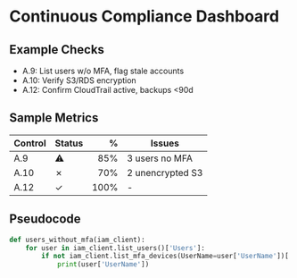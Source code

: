# Continuous Compliance Dashboard

## Example Checks
- A.9: List users w/o MFA, flag stale accounts  
- A.10: Verify S3/RDS encryption  
- A.12: Confirm CloudTrail active, backups <90d  

## Sample Metrics
| Control | Status | % | Issues |
|---|---|---:|---|
| A.9 | ⚠️ | 85% | 3 users no MFA |
| A.10 | ✗ | 70% | 2 unencrypted S3 |
| A.12 | ✓ | 100% | - |

## Pseudocode
```python
def users_without_mfa(iam_client):
    for user in iam_client.list_users()['Users']:
        if not iam_client.list_mfa_devices(UserName=user['UserName'])['MFADevices']:
            print(user['UserName'])

